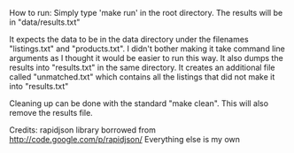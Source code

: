 How to run:
Simply type 'make run' in the root directory. The results will be in "data/results.txt"

It expects the data to be in the data directory under the filenames "listings.txt"
and "products.txt". I didn't bother making it take command line arguments as I 
thought it would be easier to run this way. It also dumps the results into 
"results.txt" in the same directory. It creates an additional file called "unmatched.txt"
which contains all the listings that did not make it into "results.txt"

Cleaning up can be done with the standard "make clean". This will also remove the results file.

Credits:
rapidjson library borrowed from http://code.google.com/p/rapidjson/
Everything else is my own
